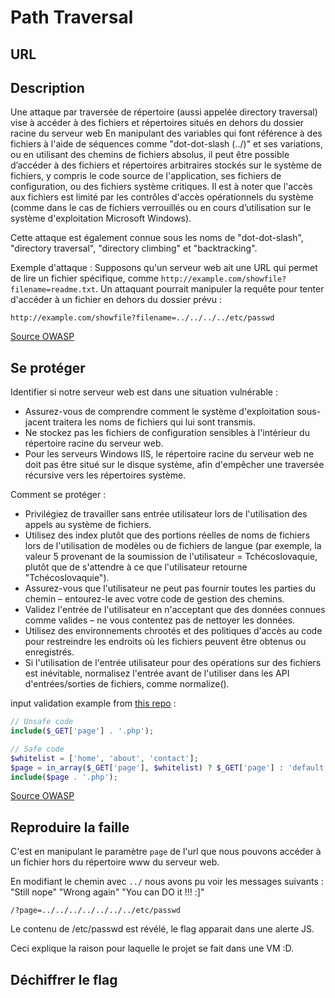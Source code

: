 # Path Traversal


## URL


## Description

Une attaque par traversée de répertoire (aussi appelée directory traversal) vise à accéder à des fichiers et répertoires situés en dehors du dossier racine du serveur web
En manipulant des variables qui font référence à des fichiers à l'aide de séquences comme "dot-dot-slash (../)" et ses variations, ou en utilisant des chemins de fichiers absolus, il peut être possible d’accéder à des fichiers et répertoires arbitraires stockés sur le système de fichiers, y compris le code source de l'application, ses fichiers de configuration, ou des fichiers système critiques. Il est à noter que l'accès aux fichiers est limité par les contrôles d'accès opérationnels du système (comme dans le cas de fichiers verrouillés ou en cours d’utilisation sur le système d'exploitation Microsoft Windows).

Cette attaque est également connue sous les noms de "dot-dot-slash", "directory traversal", "directory climbing" et "backtracking".

Exemple d'attaque :
Supposons qu'un serveur web ait une URL qui permet de lire un fichier spécifique, comme `http://example.com/showfile?filename=readme.txt`. Un attaquant pourrait manipuler la requête pour tenter d'accéder à un fichier en dehors du dossier prévu :

```
http://example.com/showfile?filename=../../../../etc/passwd
```

[Source OWASP](https://owasp.org/www-community/attacks/Path_Traversal)

## Se protéger

Identifier si notre serveur web est dans une situation vulnérable :
- Assurez-vous de comprendre comment le système d'exploitation sous-jacent traitera les noms de fichiers qui lui sont transmis.
- Ne stockez pas les fichiers de configuration sensibles à l'intérieur du répertoire racine du serveur web.
- Pour les serveurs Windows IIS, le répertoire racine du serveur web ne doit pas être situé sur le disque système, afin d'empêcher une traversée récursive vers les répertoires système.

Comment se protéger :
- Privilégiez de travailler sans entrée utilisateur lors de l'utilisation des appels au système de fichiers.
- Utilisez des index plutôt que des portions réelles de noms de fichiers lors de l'utilisation de modèles ou de fichiers de langue (par exemple, la valeur 5 provenant de la soumission de l'utilisateur = Tchécoslovaquie, plutôt que de s'attendre à ce que l'utilisateur retourne "Tchécoslovaquie").
- Assurez-vous que l'utilisateur ne peut pas fournir toutes les parties du chemin – entourez-le avec votre code de gestion des chemins.
- Validez l'entrée de l'utilisateur en n'acceptant que des données connues comme valides – ne vous contentez pas de nettoyer les données.
- Utilisez des environnements chrootés et des politiques d'accès au code pour restreindre les endroits où les fichiers peuvent être obtenus ou enregistrés.
- Si l'utilisation de l'entrée utilisateur pour des opérations sur des fichiers est inévitable, normalisez l'entrée avant de l'utiliser dans les API d'entrées/sorties de fichiers, comme normalize().

input validation example from [this repo](https://github.com/hu8813/42_darkly/tree/main/05-path-traverser/Resources) :
```php
// Unsafe code
include($_GET['page'] . '.php');

// Safe code
$whitelist = ['home', 'about', 'contact'];
$page = in_array($_GET['page'], $whitelist) ? $_GET['page'] : 'default';
include($page . '.php');
```

[Source OWASP](https://owasp.org/www-community/attacks/Path_Traversal)

## Reproduire la faille

C'est en manipulant le paramètre `page` de l'url que nous pouvons accéder à un fichier hors du répertoire www du serveur web.

En modifiant le chemin avec `../` nous avons pu voir les messages suivants :
"Still nope"
"Wrong again"
"You can DO it !!! :]"

```
/?page=../../../../../../../etc/passwd
```

Le contenu de /etc/passwd est révélé, le flag apparait dans une alerte JS.

Ceci explique la raison pour laquelle le projet se fait dans une VM :D.

## Déchiffrer le flag